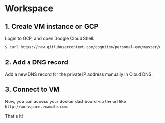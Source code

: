 # Workspace

## 1. Create VM instance on GCP

Login to GCP, and open Google Cloud Shell.

```bash
$ curl https://raw.githubusercontent.com/cognitom/personal-env/master/workspace/create.sh | sh
```

## 2. Add a DNS record

Add a new DNS record for the private IP address manually in Cloud DNS.

## 3. Connect to VM

Now, you can access your docker dashboard via the url like `http://workspace.example.com`.


That's it!
